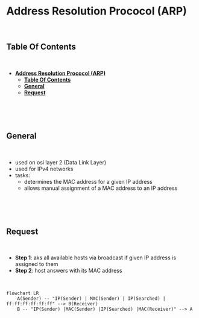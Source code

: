 # **Address Resolution Prococol (ARP)**
<br>

## **Table Of Contents**
<br>

- [**Address Resolution Prococol (ARP)**](#address-resolution-prococol-arp)
  - [**Table Of Contents**](#table-of-contents)
  - [**General**](#general)
  - [**Request**](#request)

<br>
<br>
<br>

## **General**
<br>

* used on osi layer 2 (Data Link Layer)
* used for IPv4 networks
* tasks:
  * determines the MAC address for a given IP address
  * allows manual assignment of a MAC address to an IP address

<br>
<br>
<br>

## **Request**
<br>

* **Step 1**: aks all available hosts via broadcast if given IP address is assigned to them
* **Step 2**: host answers with its MAC address

<br>

```mermaid
flowchart LR
    A(Sender) -- "IP(Sender) | MAC(Sender) | IP(Searched) | ff:ff:ff:ff:ff:ff" --> B(Receiver)
    B -- "IP(Sender) |MAC(Sender) |IP(Searched) |MAC(Receiver)" --> A
```
